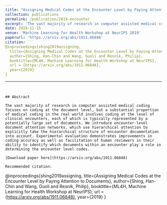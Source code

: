 ```yaml
---
title: "Assigning Medical Codes at the Encounter Level by Paying Attention to Documents"
collection: publications
permalink: /publication/2019-encounter
excerpt: 'The vast majority of research in computer assisted medical coding focuses on coding at the document level, but a substantial proportion of medical coding in the real world involves coding at the level of clinical encounters, each of which is typically represented by a potentially large set of documents. We introduce encounter-level document attention networks, which use hierarchical attention to explicitly take the hierarchical structure of encounter documentation into account. Experimental evaluation demonstrates improvements in coding accuracy as well as facilitation of human reviewers in their ability to identify which documents within an encounter play a role in determining the encounter level codes.'
date: 2019-11-15
venue: 'Machine Learning for Health Workshop at NeurIPS 2019'
paperurl: 'https://arxiv.org/abs/1911.06848'
citation: ```
@inproceedings{shing2019assigning,
  title={Assigning Medical Codes at the Encounter Level by Paying Attention to Documents},
  author={Shing, Han-Chin and Wang, Guoli and Resnik, Philip},
  booktitle={ML4H, Machine Learning for Health Workshop at NeurIPS},
  url = {https://arxiv.org/abs/1911.06848},
  year={2019}
}
```
---
```


## Abstract

The vast majority of research in computer assisted medical coding focuses on coding at the document level, but a substantial proportion of medical coding in the real world involves coding at the level of clinical encounters, each of which is typically represented by a potentially large set of documents. We introduce encounter-level document attention networks, which use hierarchical attention to explicitly take the hierarchical structure of encounter documentation into account. Experimental evaluation demonstrates improvements in coding accuracy as well as facilitation of human reviewers in their ability to identify which documents within an encounter play a role in determining the encounter level codes.

[Download paper here](https://arxiv.org/abs/1911.06848)

Recommended citation:

```
@inproceedings{shing2019assigning,
  title={Assigning Medical Codes at the Encounter Level by Paying Attention to Documents},
  author={Shing, Han-Chin and Wang, Guoli and Resnik, Philip},
  booktitle={ML4H, Machine Learning for Health Workshop at NeurIPS},
  url = {https://arxiv.org/abs/1911.06848},
  year={2019}
}
```